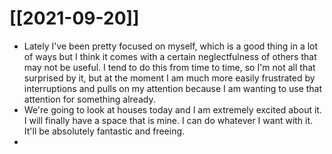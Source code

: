 # [[2021-09-20]]

- Lately I've been pretty focused on myself, which is a good thing in a lot of ways but I think it comes with a certain neglectfulness of others that may not be useful. I tend to do this from time to time, so I'm not all that surprised by it, but at the moment I am much more easily frustrated by interruptions and pulls on my attention because I am wanting to use that attention for something already.
- We're going to look at houses today and I am extremely excited about it. I will finally have a space that is mine. I can do whatever I want with it. It'll be absolutely fantastic and freeing.
- 